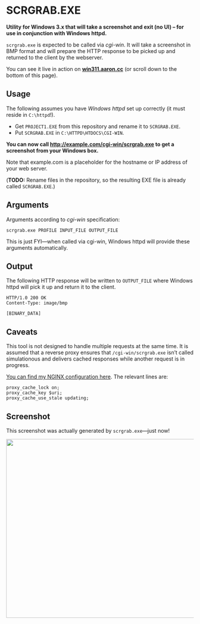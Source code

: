 # SCRGRAB.EXE

**Utility for Windows 3.x that will take a screenshot and exit (no UI) – for use in conjunction with Windows httpd.**

`scrgrab.exe` is expected to be called via *cgi-win*. It will take a screenshot in BMP format and will prepare the HTTP response to be picked up and returned to the client by the webserver.

You can see it live in action on **[win311.aaron.cc](https://win311.aaron.cc)** (or scroll down to the bottom of this page).

## Usage

The following assumes you have *Windows httpd* set up correctly (it must reside in `C:\httpd`!).

* Get `PROJECT1.EXE` from this repository and rename it to `SCRGRAB.EXE`.
* Put `SCRGRAB.EXE` in `C:\HTTPD\HTDOCS\CGI-WIN`.

**You can now call http://example.com/cgi-win/scrgrab.exe to get a screenshot from your Windows box.** 

Note that example.com is a placeholder for the hostname or IP address of your web server.

(**TODO:** Rename files in the repository, so the resulting EXE file is already called `SCRGRAB.EXE`.)

## Arguments

Arguments according to *cgi-win* specification:

```
scrgrab.exe PROFILE INPUT_FILE OUTPUT_FILE
```

This is just FYI—when called via cgi-win, Windows httpd will provide these arguments automatically.

## Output

The following HTTP response will be written to `OUTPUT_FILE` where Windows httpd will pick it up and return it to the client.

```
HTTP/1.0 200 OK
Content-Type: image/bmp

[BINARY_DATA]
```

## Caveats

This tool is not designed to handle multiple requests at the same time. It is assumed that a reverse proxy ensures that `/cgi-win/scrgrab.exe` isn’t called simulationous and delivers cached responses while another request is in progress.

<a href="https://github.com/aaronk6/win311-uberspace-ansible/blob/master/roles/nginx/templates/proxy.conf">You can find my NGINX configuration here</a>. The relevant lines are:

```
proxy_cache_lock on;
proxy_cache_key $uri;
proxy_cache_use_stale updating;
```

## Screenshot

This screenshot was actually generated by `scrgrab.exe`—just now!

<img src="https://win311.aaron.cc/cgi-win/scrgrab.exe" width="640" height="480" alt="">

